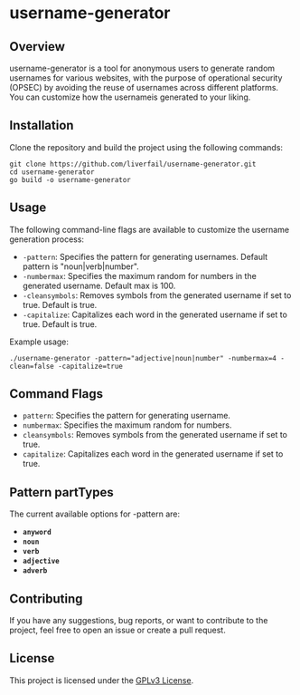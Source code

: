 
# username-generator

## Overview
username-generator is a tool for anonymous users to generate random usernames for various websites, with the purpose of operational security (OPSEC) by avoiding the reuse of usernames across different platforms. You can customize how the usernameis generated to your liking.

## Installation
Clone the repository and build the project using the following commands:

```
git clone https://github.com/liverfail/username-generator.git
cd username-generator
go build -o username-generator
```

## Usage
The following command-line flags are available to customize the username generation process:

- `-pattern`: Specifies the pattern for generating usernames. Default pattern is "noun|verb|number".
- `-numbermax`: Specifies the maximum random for numbers in the generated username. Default max is 100.
- `-cleansymbols`: Removes symbols from the generated username if set to true. Default is true.
- `-capitalize`: Capitalizes each word in the generated username if set to true. Default is true.

Example usage:
```
./username-generator -pattern="adjective|noun|number" -numbermax=4 -clean=false -capitalize=true
```

## Command Flags
- `pattern`: Specifies the pattern for generating username.
- `numbermax`: Specifies the maximum random for numbers.
- `cleansymbols`: Removes symbols from the generated username if set to true.
- `capitalize`: Capitalizes each word in the generated username if set to true.

## Pattern partTypes
The current available options for -pattern are:
- **``anyword``**
- **``noun``**
- **``verb``**
- **``adjective``**
- **``adverb``**

## Contributing
If you have any suggestions, bug reports, or want to contribute to the project, feel free to open an issue or create a pull request.

## License
This project is licensed under the [GPLv3 License](LICENSE).
